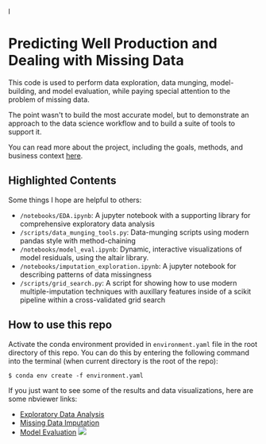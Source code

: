 l
# Predicting Well Production and Dealing with Missing Data

This code is used to perform data exploration, data munging, model-building, and model evaluation, while paying special attention to the problem of missing data.

The point wasn't to build the most accurate model, but to demonstrate an approach to the data science workflow and to build a suite of tools to support it.

You can read more about the project, including the goals, methods, and business context [here](more_info.md).

## Highlighted Contents
Some things I hope are helpful to others:
- `/notebooks/EDA.ipynb`: A jupyter notebook with a supporting library for comprehensive exploratory data analysis
- `/scripts/data_munging_tools.py`: Data-munging scripts using modern pandas style with method-chaining
- `/notebooks/model_eval.ipynb`: Dynamic, interactive visualizations of model residuals, using the altair library.
- `/notebooks/imputation_exploration.ipynb`: A jupyter notebook for describing patterns of data missingness
- `/scripts/grid_search.py`: A script for showing how to use modern multiple-imputation techniques with auxillary features inside of a scikit pipeline within a cross-validated grid search

## How to use this repo
Activate the conda environment provided in `environment.yaml` file in the root directory of this repo.
You can do this by entering the following command into the terminal (when current directory is the root of the repo):
```
$ conda env create -f environment.yaml
```

If you just want to see some of the results and data visualizations, here are some nbviewer links:
- [Exploratory Data Analysis](https://nbviewer.jupyter.org/github/noproblem-james/data_imputation/blob/develop/notebooks/EDA.ipynb)
- [Missing Data Imputation](https://nbviewer.jupyter.org/github/noproblem-james/data_imputation/blob/develop/notebooks/imputation_experimentation.ipynb)
- [Model Evaluation](https://nbviewer.jupyter.org/github/noproblem-james/data_imputation/blob/develop/notebooks/model_eval.ipynb)
![](images/resid_dash.gif)

